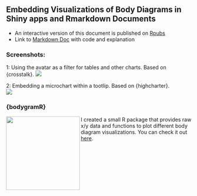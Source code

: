 ## Embedding Visualizations of Body Diagrams in Shiny apps and Rmarkdown Documents

* An interactive version of this document is published on [Rpubs](https://rpubs.com/Josedv82/body_diagrams_R)
* Link to [Markdown Doc](https://github.com/josedv82/body_avatars_in_R/blob/main/bodymap.Rmd) with code and explanation


### Screenshots:

1: Using the avatar as a filter for tables and other charts. Based on {crosstalk}.
![](crosstalk.gif)

  
2: Embedding a microchart within a tootlip. Based on {highcharter}.  
 ![](highcharter.gif)


### {bodygramR}

<img src="https://github.com/josedv82/bodygramR/blob/master/man/images/bodygramRlogo.png" align="left" width="200" />

I created a small R package that provides raw x/y data and functions to plot different body diagram visualizations. You can check it out [here](https://github.com/josedv82/bodygramR/blob/master/README.md). 
